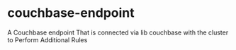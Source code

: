 # couchbase-endpoint
A Couchbase endpoint That is connected via lib couchbase with the cluster to Perform Additional Rules
